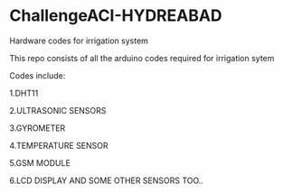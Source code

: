 # ChallengeACI-HYDREABAD
Hardware codes for irrigation system


This repo consists of all the arduino codes required for irrigation sytem

Codes include:

1.DHT11

2.ULTRASONIC SENSORS

3.GYROMETER

4.TEMPERATURE SENSOR

5.GSM MODULE

6.LCD DISPLAY
AND SOME OTHER SENSORS TOO.. 
